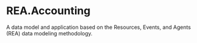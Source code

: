 # REA.Accounting
A data model and application based on the Resources, Events, and Agents (REA) data modeling methodology.
